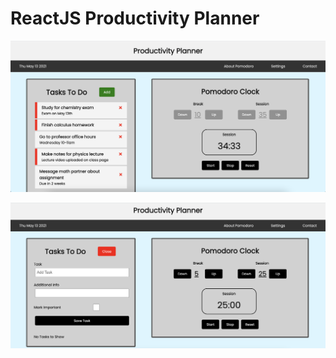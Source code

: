 # ReactJS Productivity Planner

![alt text](https://github.com/JesseFrancispillai/react-productivity-planner/blob/master/ScreenshotMainPage.png?raw=true)

![alt text](https://github.com/JesseFrancispillai/react-productivity-planner/blob/master/ScreenshotTasksForm.png?raw=true)

